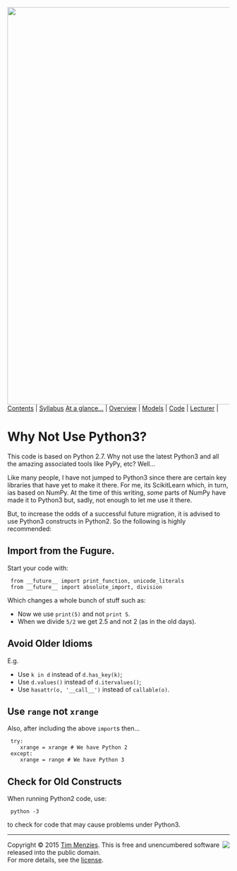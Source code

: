 [<img width=900 src="https://raw.githubusercontent.com/txt/mase/master/img/banner1.png">](https://github.com/txt/mase/blob/master/README.md)   
[Contents](https://github.com/txt/mase/blob/master/TOC.md) |
[Syllabus](https://github.com/txt/mase/blob/master/SYLLABUS.md)
[At a glance...](https://github.com/txt/mase/blob/master/OVERVIEW.md) |
[Overview](https://github.com/txt/mase/blob/master/ABOUT.md) |
[Models](https://github.com/txt/mase/blob/master/MODELS.md) |
[Code](https://github.com/txt/mase/tree/master/src) |
[Lecturer](http://menzies.us) |


# Why Not Use Python3?

This code is based on Python 2.7. Why not use the latest Python3 and all
the amazing associated tools like PyPy, etc? Well...

Like many people, I have not jumped to Python3
since there are certain key libraries that have yet
to make it there. For me, its ScikitLearn which, in
turn, ias based on NumPy. At the time of this
writing, *some* parts of NumPy have made it to
Python3 but, sadly, not enough to let me use it
there.

But, to increase the odds of a successful future migration,
it is advised to use Python3 constructs in Python2. So the following
is highly recommended:

## Import from the Fugure.

Start your code with:

     from __future__ import print_function, unicode_literals
     from __future__ import absolute_import, division

Which changes a whole bunch of stuff such as:

+ Now we use `print(5)` and not `print 5`.
+ When we divide `5/2` we get 2.5 and not 2 (as in the old days).

## Avoid Older Idioms

E.g.

+ Use `k in d` instead of `d.has_key(k)`;
+ Use `d.values()` instead of `d.itervalues()`;
+ Use `hasattr(o, '__call__')` instead of `callable(o)`.

## Use `range` not `xrange`

Also, after including the above `import`s then...

     try:
        xrange = xrange # We have Python 2
     except:
        xrange = range # We have Python 3

## Check for Old Constructs

When running Python2 code, use:

     python -3

to check for code that may cause problems under Python3.

_________

<img align=right src="https://raw.githubusercontent.com/txt/mase/master/img/pd-icon.png">Copyright © 2015 [Tim Menzies](http://menzies.us).
This is free and unencumbered software released into the public domain.   
For more details, see the [license](https://github.com/txt/mase/blob/master/LICENSE).

